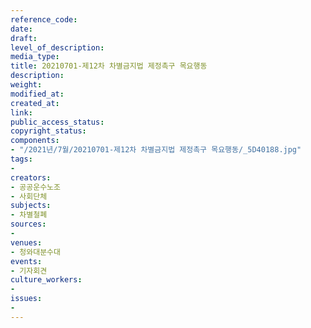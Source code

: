 ```yaml
---
reference_code: 
date: 
draft: 
level_of_description: 
media_type: 
title: 20210701-제12차 차별금지법 제정촉구 목요행동
description: 
weight: 
modified_at: 
created_at: 
link: 
public_access_status: 
copyright_status: 
components:
- "/2021년/7월/20210701-제12차 차별금지법 제정촉구 목요행동/_5D40188.jpg"
tags:
- 
creators:
- 공공운수노조
- 사회단체
subjects:
- 차별철폐
sources:
- 
venues:
- 청와대분수대
events:
- 기자회견
culture_workers:
- 
issues:
- 
---
```

